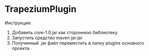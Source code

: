 # TrapeziumPlugin

Инструкция:
1. Добавить core-1.0.jar как стороннюю библиотеку
2. Запустить средство maven jar:jar
3. Полученный .jar файл переместить в папку plugins основного проекта
